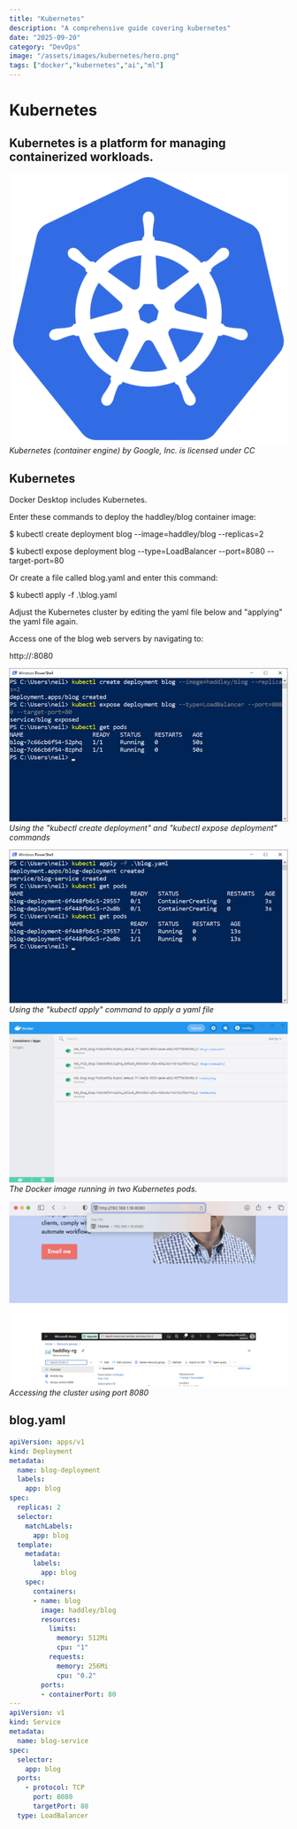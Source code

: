 ```yaml
---
title: "Kubernetes"
description: "A comprehensive guide covering kubernetes"
date: "2025-09-20"
category: "DevOps"
image: "/assets/images/kubernetes/hero.png"
tags: ["docker","kubernetes","ai","ml"]
---
```


# Kubernetes

## Kubernetes is a platform for managing containerized workloads.

![Kubernetes (container engine) by Google, Inc. is licensed under CC](/assets/images/kubernetes/kubernetes-container-engine.svg)
*Kubernetes (container engine) by Google, Inc. is licensed under CC*


## Kubernetes

Docker Desktop includes Kubernetes.

Enter these commands to deploy the haddley/blog container image:

$ kubectl create deployment blog --image=haddley/blog --replicas=2

$ kubectl expose deployment blog --type=LoadBalancer --port=8080 --target-port=80

Or create a file called blog.yaml and enter this command:

$ kubectl apply -f .\blog.yaml

Adjust the Kubernetes cluster by editing the yaml file below and "applying" the yaml file again.

Access one of the blog web servers by navigating to:

http://<ip address of the computer running Docker Desktop>:8080

![](/assets/images/kubernetes/image-888x488.png)
*Using the "kubectl create deployment" and "kubectl expose deployment" commands*

![](/assets/images/kubernetes/image-3-888x488.png)
*Using the "kubectl apply" command to apply a yaml file*

![](/assets/images/kubernetes/image-2-1250x720.png)
*The Docker image running in two Kubernetes pods.*

![](/assets/images/kubernetes/screen-shot-2021-02-10-at-2.26.59-pm-1794x1190.png)
*Accessing the cluster using port 8080*


## blog.yaml

```yaml
apiVersion: apps/v1
kind: Deployment
metadata:
  name: blog-deployment
  labels:
    app: blog
spec:
  replicas: 2
  selector:
    matchLabels:
      app: blog
  template:
    metadata:
      labels:
        app: blog
    spec:
      containers:
      - name: blog
        image: haddley/blog
        resources:
          limits:
            memory: 512Mi
            cpu: "1"
          requests:
            memory: 256Mi
            cpu: "0.2"
        ports:
        - containerPort: 80
---
apiVersion: v1
kind: Service
metadata:
  name: blog-service
spec:
  selector:
    app: blog
  ports:
    - protocol: TCP
      port: 8080
      targetPort: 80
  type: LoadBalancer
```

